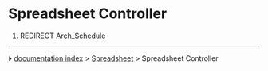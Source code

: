 # Spreadsheet Controller
1.  REDIRECT [Arch_Schedule](Arch_Schedule.md)



---
⏵ [documentation index](../README.md) > [Spreadsheet](Spreadsheet_Workbench.md) > Spreadsheet Controller
